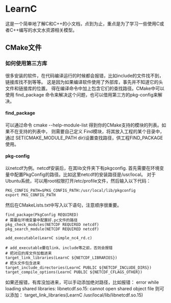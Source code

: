 # LearnC
这是一个简单地了解C和C++的小文档，点到为止，重点是为了学习一些使用C或者C++编写的水文水资源相关模型。

## CMake文件

### 如何使用第三方库

很多安装的软件，在代码编译运行的时候都会报错，比如include的文件找不到，链接库找不到等等。
这是因为如果编译软件使用了外部库，事先并不知道它的头文件和链接库的位置。
得在编译命令中加上包含它们的查找路径。CMake中可以使用 find_package 命令来解决这个问题，也可以借用第三方的pkg-config来解决。

#### find_package

可以通过命令 cmake --help-module-list 得到你的CMake支持的模块的列表。如果不在支持的列表中，
则需要自己定义 Find<name>模块，将其放入工程的某个目录中，通过 SET(CMAKE_MODULE_PATH dir)设置查找路径，供工程FIND_PACKAGE使用。

#### pkg-config

以netcdf为例。netcdf安装后，在其lib文件夹下有pkgconfig.
首先需要在环境变量中配置PkgConfig的路径。比如这里netcdf的安装路径是/usr/local。
对于Ubuntu系统，可以用root权限打开/etc/profile文件，然后输入以下代码：

```code
PKG_CONFIG_PATH=$PKG_CONFIG_PATH:/usr/local/lib/pkgconfig
export PKG_CONFIG_PATH
```

然后在CMakeLists.txt中写入以下语句，注意顺序很重要。

```code
find_package(PkgConfig REQUIRED)
# 需要在环境变量中配置好.pc文件的路径
pkg_check_modules(NETCDF REQUIRED netcdf)
pkg_search_module(NETCDF REQUIRED netcdf)

add_executable(LearnC simple_nc4_rd.c)

# add_executable要在link、include等之前，否则会报错
# 把对应的库文件加载进来
target_link_libraries(LearnC ${NETCDF_LIBRARIES})
# 把头文件包含进来
target_include_directories(LearnC PUBLIC ${NETCDF_INCLUDE_DIRS})
target_compile_options(LearnC PUBLIC ${NETCDF_CFLAGS_OTHER})
```
如果还报错，有库没加进来，可以手动添加绝对路径，比如报错：
error while loading shared libraries: libnetcdf.so.15: cannot open shared object file
则可以添加：
target_link_libraries(LearnC /usr/local/lib/libnetcdf.so.15)